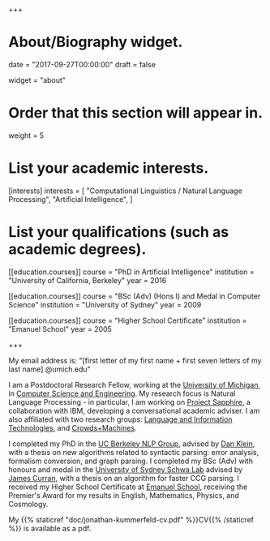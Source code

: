 +++
# About/Biography widget.

date = "2017-09-27T00:00:00"
draft = false

widget = "about"

# Order that this section will appear in.
weight = 5

# List your academic interests.
[interests]
  interests = [
    "Computational Linguistics / Natural Language Processing",
    "Artificial Intelligence",
  ]

# List your qualifications (such as academic degrees).
[[education.courses]]
  course = "PhD in Artificial Intelligence"
  institution = "University of California, Berkeley"
  year = 2016

[[education.courses]]
  course = "BSc (Adv) (Hons I) and Medal in Computer Science"
  institution = "University of Sydney"
  year = 2009

[[education.courses]]
  course = "Higher School Certificate"
  institution = "Emanuel School"
  year = 2005
 
+++

My email address is: "[first letter of my first name + first seven letters of my last name] @umich.edu"

I am a Postdoctoral Research Fellow, working at the [University of Michigan](https://www.umich.edu/), in [Computer Science and Engineering](https://www.cse.umich.edu/).
My research focus is Natural Language Processing - in particular, I am working on [Project Sapphire](https://sapphire.eecs.umich.edu), a collaboration with IBM, developing a conversational academic adviser.
I am also affiliated with two research groups: [Language and Information Technologies](http://lit.eecs.umich.edu/), and [Crowds+Machines](http://web.eecs.umich.edu/~wlasecki/croma.html).

I completed my PhD in the [UC Berkeley NLP Group](http://web.eecs.umich.edu/~wlasecki/croma.html), advised by [Dan Klein](http://www.cs.berkeley.edu/~klein), with a thesis on new algorithms related to syntactic parsing: error analysis, formalism conversion, and graph parsing.
I completed my BSc (Adv) with honours and medal in the [University of Sydney Schwa Lab](http://www.schwa.org) advised by [James Curran](http://sydney.edu.au/engineering/it/~james), with a thesis on an algorithm for faster CCG parsing.
I received my Higher School Certificate at [Emanuel School](http://www.emanuelschool.nsw.edu.au/), receiving the Premier's Award for my results in English, Mathematics, Physics, and Cosmology.

My {{% staticref "doc/jonathan-kummerfeld-cv.pdf" %}}CV{{% /staticref %}} is available as a pdf.

